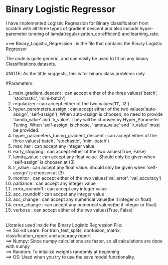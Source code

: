 # Binary Logistic Regressor
I have implemented Logistic Regression for Binary classification from scratch with all three types of gradient descent and also include hyper-paremeter tunning of lamda(regularization_co-efficient) and learning_rate.<br>

===> Binary_Logistic_Regression : is the file that contains the Binary Logistic Regressor<br/>

The code is quite generic, and can easily be used to fit on any binary Classifications datasets.<br>

#NOTE: As the tittle suggests, this is for binary class problems only.<br/>

#Parameters:
1) main_gradient_descent : can accept either of the three values('batch', 'stochastic', 'mini-batch')<br/>
2) regularizer : can accept either of the two values('l1', 'l2')<br/>
3) hyper_paremeters_assign : can accept either of the two values('auto-assign', 'self-assign'). When auto-assign is choosen, no need to provide 'lamda_value' and 'lr_value'. They will be choosen by Hyper_Parameter Tuning. When 'self-assign' is choose, 'lamda_value' and 'lr_value' must be provided.<br/>
4) hyper_parameters_tuning_gradient_descent : can accept either of the three values('batch', 'stochastic', 'mini-batch')<br/>
5) max_iter : can accept any integer value<br/>
6) early_stopping : can accept either of the two values(True, False)<br/>
7) lamda_value : can accept any float value. Should only be given when 'self-assign' is choosen at (3)<br/>
8) lr_value : can accept any float value. Should only be given when 'self-assign' is choosen at (3)<br/>
9) monitor : can accept either of the two values('val_error', 'val_accuracy')<br/>
10) paitiance : can accept any integer value<br/>
11) error_roundoff : can accept any integer value<br/>
12) acc_roundoff : can accpet any integer value<br/>
13) acc_change : can accept any numerical value(be it integer or float)<br/>
14) error_change : can accept any numerical valuee(be it integer or float)<br/>
15) verbose : can accept either of the two values(True, False)<br/><br/>


Libraries used inside the Binary Logistic Regression File:<br/>
==> Sci-kit Learn: For train_test_splits, confusion_matrix, classification_report and accuracy report<br/>
==> Numpy: Since numpy calculations are faster, so all calculations are done with numpy<br/>
==> Random: To intialize weights randomly at beginning <br/>
==> OS: Used when you try to use the save model functionality.<br/>


